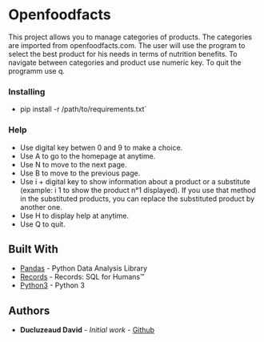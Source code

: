 # Openfoodfacts

This project allows you to manage categories of products. The categories are imported from openfoodfacts.com. The user will use the program to select the best product for his needs in terms of nutrition benefits. To navigate between categories and product use numeric key. To quit the programm use q.

### Installing

 - pip install -r /path/to/requirements.txt`

### Help

 - Use digital key betwen 0 and 9 to make a choice.
 - Use A to go to the homepage at anytime.
 - Use N to move to the next page.
 - Use B to move to the previous page.
 - Use i + digital key to show information about a product or a substitute
   (example: i 1 to show the product n°1 displayed). If you use that method in the substituted products, you can replace the substituted product by another one.
 - Use H to display help at anytime.
 - Use Q to quit.

## Built With

* [Pandas](http://pandas.pydata.org/index.html) - Python Data Analysis Library
* [Records](https://github.com/kennethreitz/records) - Records: SQL for Humans™
* [Python3](https://docs.python.org/3/) - Python 3

## Authors

* **Ducluzeaud David** - *Initial work* - [Github](https://github.com/SneakyPeat)
